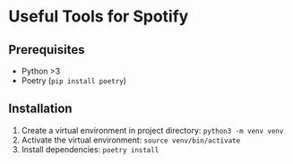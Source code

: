 # Useful Tools for Spotify

## Prerequisites

- Python >3
- Poetry (`pip install poetry`)

## Installation

1. Create a virtual environment in project directory: `python3 -m venv venv`
2. Activate the virtual environment: `source venv/bin/activate`
3. Install dependencies: `poetry install`
